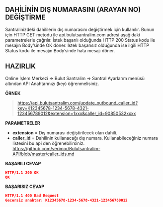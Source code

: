 **DAHİLİNİN DIŞ NUMARASINI (ARAYAN NO) DEĞİŞTİRME**
----
Santralinizdeki dahililerin dış numarasını değiştirmek için kullanılır. Bunun için HTTP GET metodu ile api.bulutsantralim.com adresi
aşağıdaki parametrelerle çağrılır. İstek başarılı olduğunda HTTP 200 Status kodu ile mesajın Body’sinde OK döner. 
İstek başarısız olduğunda ise ilgili HTTP Status kodu ile mesajın Body’sinde hata mesajı döner.

**HAZIRLIK**
----
  Online İşlem Merkezi => Bulut Santralim => Santral Ayarlarım menüsü altından API Anahtarınızı (key) öğrenmelisiniz.
  
**ÖRNEK**

>https://api.bulutsantralim.com/update_outbound_caller_id?key=K12345678-1234-5678-4321-123456789012&extension=1xxx&caller_id=90850532xxxx

**PARAMETRELER**
* **extension** = Dış numarası değiştirilecek olan dahili.
* **caller_id** = Dahilinin kullanacağı dış numara. Kullanabileceğiniz numara listesini bu api den öğrenebilirsiniz.
https://github.com/verimor/Bulutsantralim-API/blob/master/caller_ids.md
 
**BAŞARILI CEVAP**

```json
HTTP/1.1 200 OK
OK
```

**BAŞARISIZ CEVAP** 

```json
HTTP/1.1 400 Bad Request 
Gecersiz anahtar: K12345678-1234-5678-4321-123456789012
```
